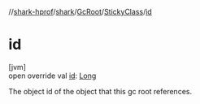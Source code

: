 //[shark-hprof](../../../../index.md)/[shark](../../index.md)/[GcRoot](../index.md)/[StickyClass](index.md)/[id](id.md)

# id

[jvm]\
open override val [id](id.md): [Long](https://kotlinlang.org/api/latest/jvm/stdlib/kotlin/-long/index.html)

The object id of the object that this gc root references.
